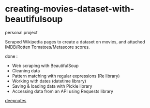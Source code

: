 # creating-movies-dataset-with-beautifulsoup
personal project

Scraped Wikipedia pages to create a dataset on movies, and attached IMDB/Rotten Tomatoes/Metascore scores.

done :
- Web scraping with BeautifulSoup
- Cleaning data
- Pattern matching with regular expressions (Re library)
- Working with dates (datetime library)
- Saving & loading data with Pickle library
- Accessing data from an API using Requests library

<a href='https://deepnote.com/@meryem-mahmoud/Creating-the-movies-dataset-using-beautiful-soup-and-merging-it-with-data-from-movie-reviews-api-79814980-67cc-47de-82db-161486c6da89'>deepnotes</a>

